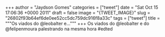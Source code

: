 
+++
author = "Jaydson Gomes"
categories = ["tweet"]
date = "Sat Oct 15 17:06:36 +0000 2011"
draft = false
image = "{TWEET_IMAGE}"
slug = "26802f93b64ef6de0ee52cc5dc759dc916f8a33c"
tags = ["tweet"]
title = """Os viados do @leobalter e..."""
+++
Os viados do @leobalter e do @felipenmoura palestrando na mesma hora #edted

